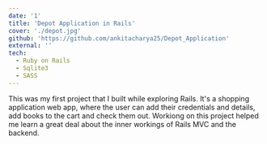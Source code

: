 ```yaml
---
date: '1'
title: 'Depot Application in Rails'
cover: './depot.jpg'
github: 'https://github.com/ankitacharya25/Depot_Application'
external: ''
tech:
  - Ruby on Rails
  - Sqlite3
  - SASS
---
```


This was my first project that I built while exploring Rails. It's a shopping application web app, where the user can add their credentials and details, add books to the cart and check them out. Workiong on this project helped me learn a great deal about the inner workings of Rails MVC and the backend.
